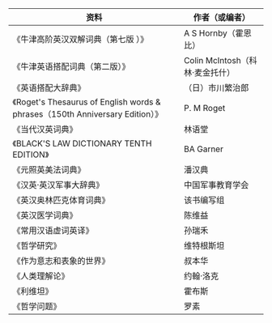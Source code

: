 
| 资料                                                                          | 作者（或编者）                  |
| ----------------------------------------------------------------------------- | ------------------------------- |
| 《牛津高阶英汉双解词典（第七版 ）》                                           | A S Hornby（霍恩比）            |
| 《牛津英语搭配词典（第二版）》                                                | Colin McIntosh（科林·麦金托什） |
| 《英语搭配大辞典》                                                            | （日）市川繁治郎                |
| 《Roget's Thesaurus of English words & phrases（150th Anniversary Edition）》 | P. M Roget                      |
| 《当代汉英词典》                                                              | 林语堂                          |
| 《BLACK'S LAW DICTIONARY TENTH EDITION》                                      | BA Garner                       |
| 《元照英美法词典》                                                            | 潘汉典                          |
| 《汉英·英汉军事大辞典》                                                       | 中国军事教育学会                |
| 《英汉奥林匹克体育词典》                                                      | 该书编写组                      |
| 《英汉医学词典》                                                              | 陈维益                          |
| 《常用汉语虚词英译》                                                          | 孙瑞禾                          |
| 《哲学研究》                                                                  | 维特根斯坦                      |
| 《作为意志和表象的世界》                                                      | 叔本华                          |
| 《人类理解论》                                                                |  约翰·洛克                      |
| 《利维坦》                                                                   |  霍布斯                          |
| 《哲学问题》                                                                 |  罗素                            |
